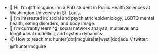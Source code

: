 - 👋 Hi, I’m @fhmcguire. I'm a PhD student in Public Health Sciences at Washington University in St. Louis.
- 👀 I’m interested in: social and psychiatric epidemiology, LGBTQ mental health, eating disorders, and body image.
- 🌱 I’m currently learning: social network analysis, multilevel and longitudinal modelling, and system dynamics.
- 📫 How to reach me: hunter[dot]mcguire[at]wustl[dot]edu // twitter: @fhuntermcguire

<!---
fhmcguire/fhmcguire is a ✨ special ✨ repository because its `README.md` (this file) appears on your GitHub profile.
You can click the Preview link to take a look at your changes.
--->
